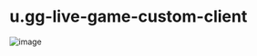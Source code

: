 # u.gg-live-game-custom-client
![image](https://user-images.githubusercontent.com/74879467/151180650-ec5efea0-301b-433e-8bd5-b3073dae9fbb.png)
